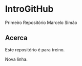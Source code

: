 # IntroGitHub
Primeiro Repositório
Marcelo Simão

## Acerca
Este repositório é para treino.

Nova linha.
